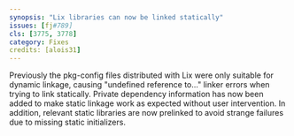 ```yaml
---
synopsis: "Lix libraries can now be linked statically"
issues: [fj#789]
cls: [3775, 3778]
category: Fixes
credits: [alois31]
---
```

Previously the pkg-config files distributed with Lix were only suitable for dynamic linkage, causing "undefined reference to…" linker errors when trying to link statically.
Private dependency information has now been added to make static linkage work as expected without user intervention.
In addition, relevant static libraries are now prelinked to avoid strange failures due to missing static initializers.
